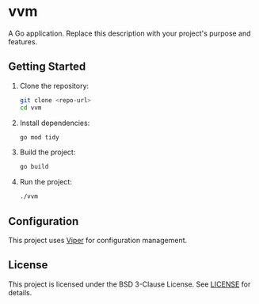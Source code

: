 # vvm

A Go application. Replace this description with your project's purpose and features.

## Getting Started

1. Clone the repository:

   ```sh
   git clone <repo-url>
   cd vvm
   ```

2. Install dependencies:

   ```sh
   go mod tidy
   ```

3. Build the project:

   ```sh
   go build
   ```

4. Run the project:

   ```sh
   ./vvm
   ```

## Configuration

This project uses [Viper](https://github.com/spf13/viper) for configuration management.

## License

This project is licensed under the BSD 3-Clause License. See [LICENSE](LICENSE) for details.

